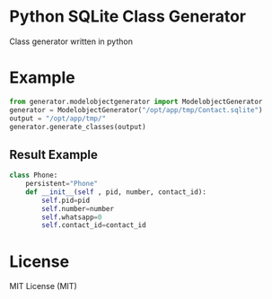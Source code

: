 Python SQLite Class Generator
==============
Class generator written in python

# Example

```Python
from generator.modelobjectgenerator import ModelobjectGenerator
generator = ModelobjectGenerator("/opt/app/tmp/Contact.sqlite")
output = "/opt/app/tmp/"
generator.generate_classes(output)
```

## Result Example
```Python
class Phone:
	persistent="Phone"
	def __init__(self , pid, number, contact_id):
		self.pid=pid
		self.number=number
		self.whatsapp=0
		self.contact_id=contact_id

```

# License
MIT License (MIT)
